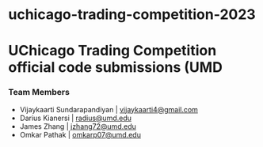 # uchicago-trading-competition-2023

# UChicago Trading Competition official code submissions (UMD 

### Team Members
- Vijaykaarti Sundarapandiyan | [vijaykaarti4@gmail.com](mailto:vijaykaarti4@gmail.com)
- Darius Kianersi | [radius@umd.edu](mailto:radius@terpmail.umd.edu)
- James Zhang | [jzhang72@umd.edu](mailto:jzhang72@terpmail.umd.edu)
- Omkar Pathak | [omkarp07@umd.edu](mailto:omkarp07@terpmail.umd.edu)
